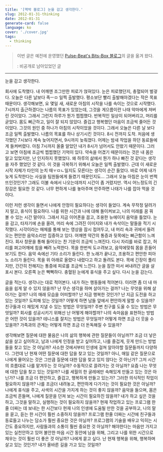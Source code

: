 ```yaml
---
title: '[맥박 블로그] 눈을 감고 생각한다.'
slug: 2012-01-31-thinking
date: 2012-01-31
generate-card: false
language: ko
cover: './cover.jpg'
tags:
  - thinking
---
```


> 이번 글은 예전에 운영했던 [Pulse-Beat's Bits-Box 블로그](https://pulsebeat.tistory.com/)의 글을 옮겨 왔다.
>
> : 비공개로 남아있었던 글

---

눈을 감고 생각한다.

회사에 도착했다. 내 어깨엔 조그만한 피로가 얹혀있다. 눈은 피로했던지, 충혈되어 벌겋다. 오늘은 다른 날보다 족ㅡㅁ 일찍 출발했다. 평소보단 빨리 출발해야겠다는 작은 목표 때문이다. 생각해보면, 요 몇일 새, 새로운 아침의 시작을 나를 속이는 것으로 시작했다. 7시까지 출근하겠다는 나름의 목표가 있었는데, 그것을 게으름이란 나태 악마에게 져버린 것이었다. 그래서 그런지 하루가 뭔가 찝찝했다. 반복적인 일상이 되어버리고, 머리를 굳었다. 몸도 뻐근하고, 일이 잘 되지 않았다. 즐겁고 행복했던 마음이 조금씩 줄어든 것이었다. 그것의 원인 중 하나가 아침의 시작이었을 것이다. 그래서 오늘은 다른 날 보다 조금 일찍 출발했다. 나름의 목표를 하나 상기시킨 것이다. 8시 전까지 도착. 처음에 생각했던 7시보다 계속 늦어지면서, 9시까지 늦춰졌다. 어제는 밤새 작업을 하던 동료들에게 들켜버렸다. 아침 7시까지 올줄 알았던 내가 8시가 넘어서도 안왔기 때문이다. 그러고 보면 아침에 조금씩 찝찝했던 기억이 있다. 약속을 어겼기 때문이라는 것은 내 몸은 알고 있었지만, 난 인지하지 못했었다. 왜 하루의 삶에서 뭔가 하나 빠진 것 같다는 생각을 자주 했었던 것 같다. 이 것을 극복하기 위해서 오늘은 일찍 출발했다. 근데 이 새로운 시작 자체가 타인의 눈치 때ㅜㅁㄴ일지도 모른다는 생각이 순간 들었다. 바로 어제 내가 늦게 도착한다는 사실을 팀원들에게 들켰기 때문인지도... 그래서 오늘 아침은 눈이 번쩍 뜨인것인가? 그래도 이불 속에서 나오는데까지 시간이 좀 거렸지만. 역시 어느정도의 긴장감은 필요한 것 같다. 너무 편하게 나를 놓아주며 안주하면 나태가 나를 잡아 먹을 것이다.

이런 저런 생각이 들면서 나에게 안정이 필요하다는 생각이 들었다. 계속 무작정 달려가지 말고, 휴식이 필요하다. 나를 위한 시간과 나에 대해 돌이켜보고, 나의 미래를 꿈 꿔 볼 수 있는 시간 말이다. 그래서 지금 이어폰을 꼽고, 조용한 뉴에이지 음악을 틀었다. 눈을 감고, 타자기에 손을 올려, 머리 속에 그려진 이미지와 내가 속삭이는 말들을 적기 시작했다. 시각이라는 매체를 통해 보는 영상을 잠시 접어두고, 내 머리 속과 귀에서 들려오는 편안한 음악소리만 집중하고 있다. 어깨엔 약간의 통증과 뒷목에는 뻐근함이 느껴진다. 회사 창문을 통해 들어오는 찬 기운이 조금씩 느껴진다. 다시 자리를 바로 잡고, 허리를 펴고어깨에 힘을 빼려 노력한다. 목을 한번씩 도ㄹ려보고, 음악에맞춰 몸을 흔들어 보기도 한다. 음악 속에선 기타 소리가 들린다. 한 노래가 끝나고, 조용하고 편안한 피아노 소리가 들린다. 목을 위 아래로 올렸다 내렸다고 하고 돌려도 본다. 목에 긴장이 풀리지만, 간간히 전해지는 통증에 피로를 조금씩 느낀다. 눈을 잠깐 떠서 써내려간 글을 살포시 본다. 오른쪽 눈은 뻑뻑하다. 충혈된 눈에게 휴식을 주고 싶다. 다시 눈을 감는다.

글을 적는다. 생각나는 대로 적어본다. 내가 하는 행동들에 적어본다. 이러면 좀 더 내 마음을 쉽게 알 수 있지 않을까? 난 무슨 생각을 하며 살아가는 걸까? 나는 무엇을 위해 살아가는 걸까? 나의 매래 모습을 어떠할까? 난 지금 행복한 것인가? 난 지금 도전을 하고 있는 것일까? 도피해 있는 것일까? 어떻게 하면 남들 앞에서 편안하게 말할 수 있을까? 친구들과 더 재밌게 지낼 수 있는 방법은 무엇일까? 주변 친구를 도울 수 있는 방법은 무엇일까? 회사를 성공시키기 위해선 난 어떻게 해야할까? 나의 속마음을 표현하는 방법은 어떤 것이 있을까? 테니스를 잘치는 방법은 무엇일까? 어떻게 하면 조금 더 웃을 수 있을까? 가족과의 관계는 어떻게 하면 조금 더 돈독해질 수 있을까?

생각해보면 질문에 대한 물음은 나의 삶의 행복에 관한 질문들이 아닐까?? 조금 더 낳은 삶을 살고 싶어하고, 남과 나에게 인정을 받고 싶어하고, 나를 즐겁게, 웃게 만드는 방법들을 찾고 있는 것 아닐까? 사소한 것에서부터 인생에 걸쳐 알아야할 질문들까지 다양하다. 그런데 난 현재 어떤 질문에 대한 답을 찾고 있는 것일까? 아니, 매일 같은 질문으로 나에게 물어오는 것은 그만큼 질문에 대한 답을 찾고 있지 않다는 것 아닌가? 그저 시간의 흐름대로 나를 맡겨두는 것 아닐까? 수동적으로 끌려가는 것 아닐까? 요즘 나는 무엇에 대한 답을 찾고 있는 것일까? 나를 세월의 한 굴레에만 속해있게 만들고 있는 것은 아닌가? 나를 조금 더 편안하고, 즐겁고, 행복하게 만들고 있는가? 그러한 의식적인 작업이 필요하지 않을까? 나를 조금더 내려놓고, 편안하게 다가가는 것이 필요한 것은 아닐까? 나에게 휴식을 주고, 사색의 시간을 가지게 하는 것이 좋지 않을까? 음악을 들으며, 몸은 조금씩 흔들며, 나에게 질문을 던져 보는 시간이 필요하진 않을까? 내가 하고 싶은 것을 하고, 그것을 말하고, 실행하는 것이 필요하지 않을까? 현재 작업하고 있는 프로그램 한줄 더짜는 데 보내는 한 시간보다 현재 나의 인생에 도움될 만한 것을 공부하고, 나의 말을 묻고, 듣는 한 시간이 훨씬 소중하지 않을까? 프로그램 한줄 더짜는 시간에 친구들과 동료들고 나누는 담소가 훨씬 중요한 것은 아닐까? 프로그램의 기술을 배우고 익히는 시간도 중요하지만, 사람들과의 소통이 훨씬 중요한 것 아닐까? 해야한다는 마음만 가지고 있는 실천안하고 있어 불안한 마음 시간 동안에 남을 위해, 그리고 나를 위한 시간으로 채우는 것이 훨씬 더 좋은 것 아닐까? 나에게 묻고 싶다. 난 현재 행복을 위해, 행복하며 살고 있는 것인가? 내가 올바른 길을 가고 있는 것일까?
